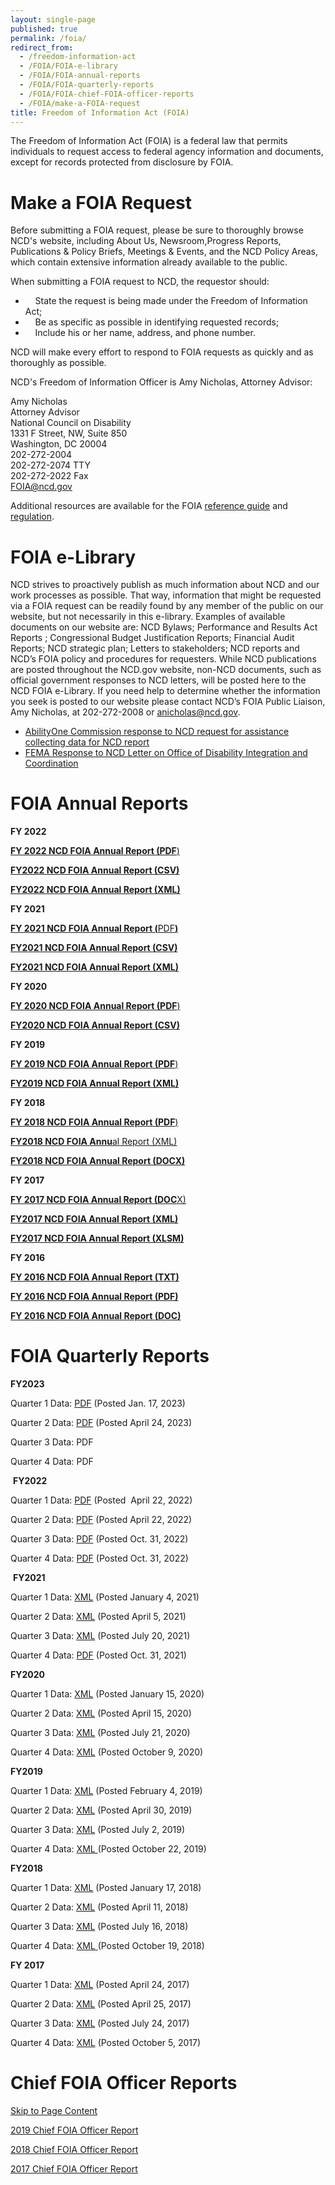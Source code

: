 ```yaml
---
layout: single-page
published: true
permalink: /foia/
redirect_from:
  - /freedom-information-act
  - /FOIA/FOIA-e-library
  - /FOIA/FOIA-annual-reports
  - /FOIA/FOIA-quarterly-reports
  - /FOIA/FOIA-chief-FOIA-officer-reports
  - /FOIA/make-a-FOIA-request
title: Freedom of Information Act (FOIA)
---
```

The Freedom of Information Act (FOIA) is a federal law that permits individuals to request access to federal agency information and documents, except for records protected from disclosure by FOIA.

# Make a FOIA Request

Before submitting a FOIA request, please be sure to thoroughly browse NCD's website, including About Us, Newsroom,Progress Reports, Publications & Policy Briefs, Meetings & Events, and the NCD Policy Areas, which contain extensive information already available to the public.

When submitting a FOIA request to NCD, the requestor should:

*     State the request is being made under the Freedom of Information Act;
*     Be as specific as possible in identifying requested records;
*     Include his or her name, address, and phone number.

NCD will make every effort to respond to FOIA requests as quickly and as thoroughly as possible.

NCD's Freedom of Information Officer is Amy Nicholas, Attorney Advisor:

Amy Nicholas\
Attorney Advisor\
National Council on Disability\
1331 F Street, NW, Suite 850\
Washington, DC 20004\
202-272-2004\
202-272-2074 TTY\
202-272-2022 Fax\
[FOIA@ncd.gov](mailto:FOIA@ncd.gov?subject=FOIA)

Additional resources are available for the FOIA [reference guide](/foia/reference-guide) and [regulation](/foia/regulation).

# FOIA e-Library

NCD strives to proactively publish as much information about NCD and our work processes as possible. That way, information that might be requested via a FOIA request can be readily found by any member of the public on our website, but not necessarily in this e-library. Examples of available documents on our website are: NCD Bylaws; Performance and Results Act Reports ; Congressional Budget Justification Reports; Financial Audit Reports; NCD strategic plan; Letters to stakeholders; NCD reports and NCD’s FOIA policy and procedures for requesters. While NCD publications are posted throughout the NCD.gov website, non-NCD documents, such as official government responses to NCD letters, will be posted here to the NCD FOIA e-Library. If you need help to determine whether the information you seek is posted to our website please contact NCD’s FOIA Public Liaison, Amy Nicholas, at 202-272-2008 or [anicholas@ncd.gov](mailto:anicholas@ncd.gov?subject=FOIA).

* [AbilityOne Commission response to NCD request for assistance collecting data for NCD report](https://ncd.gov/sites/default/files/Documents/AbilityOne%20commission%20response%20to%20NCD%20correspondence.pdf)
* [FEMA Response to NCD Letter on Office of Disability Integration and Coordination](https://ncd.gov/sites/default/files/Mr.%20Clyde%20Terry%20-%20RESPONSE%20-%20508%20-%202017-03-03.pdf)

# FOIA Annual Reports

**FY 2022**

**[FY 2022 NCD FOIA Annual Report (PDF](https://ncd.gov/sites/default/files/2022%20FOIA%20annual%20report-final.pdf)**[)](https://ncd.gov/sites/default/files/NCD%20FY18%20%28Final%29.pdf)

**[FY2022 NCD FOIA Annual Report (CSV)](https://ncd.gov/sites/default/files/NCD%20FOIA%202022%20annual%20report.csv)**

**[FY2022 NCD FOIA Annual Report (XML)](https://ncd.gov/sites/default/files/NCD%20FY22%20FINAL.xml)**

**FY 2021**

**[FY 2021 NCD FOIA Annual Report (](https://ncd.gov/sites/default/files/NCD%20FY20%20FOIA%20annual%20report-final.pdf)**[PDF](https://ncd.gov/sites/default/files/2021%20FOIA%20annual%20report-final.pdf)**[)](https://ncd.gov/sites/default/files/NCD%20FY18%20%28Final%29.pdf)**

**[FY2021 NCD FOIA Annual Report (CSV)](https://ncd.gov/sites/default/files/2021%20FOIA%20spreadsheet.csv)**

**[FY2021 NCD FOIA Annual Report (XML)](https://ncd.gov/sites/default/files/NCD%20FY21%20%28Final%29.xml)**

**FY 2020**

**[FY 2020 NCD FOIA Annual Report (PDF](https://ncd.gov/sites/default/files/NCD%20FY20%20FOIA%20annual%20report-final.pdf)**[)](https://ncd.gov/sites/default/files/NCD%20FY18%20%28Final%29.pdf)

**[FY2020 NCD FOIA Annual Report (CSV)](https://ncd.gov/sites/default/files/NCD_FY20_foia_annual_report.csv)**

**FY 2019**

**[FY 2019 NCD FOIA Annual Report (PDF](https://ncd.gov/sites/default/files/FY2019%20annual%20FOIA%20requests.pdf)**[)](https://ncd.gov/sites/default/files/NCD%20FY18%20%28Final%29.pdf)

**[FY2019 NCD FOIA Annual Report (XML)](https://ncd.gov/sites/default/files/NCD%20FY19%20FINAL.xml)**

**FY 2018**

**[FY 2018 NCD FOIA Annual Report (PDF](https://ncd.gov/sites/default/files/NCD-FOIA-ANNUAL-REPORT-FY18-FINAL.pdf)**[)](https://ncd.gov/sites/default/files/NCD%20FY18%20%28Final%29.pdf)

**[FY2018 NCD FOIA Annu](https://ncd.gov/sites/default/files/NCD-FOIA-ANNUAL-REPORT-FY18-final-XML.xml)**[al Report (XML)](https://ncd.gov/sites/default/files/NCD-FOIA-ANNUAL-REPORT-FY18-final-XML.xml)

**[FY2018 NCD FOIA Annual Report (DOCX)](https://ncd.gov/sites/default/files/NCD-FOIA-ANNUAL-REPORT-FY18-final.docx)**

**FY 2017**

**[FY 2017 NCD FOIA Annual Report (DOC](https://ncd.gov/sites/default/files/NCD-FOIA-ANNUAL-REPORT-FY16-FINAL.txt)**[X)](https://ncd.gov/sites/default/files/NCD%20FY17%20%28Final%29.docx)

**[FY2017 NCD FOIA Annual Report (XML)](https://ncd.gov/sites/default/files/NCD%20FY17%20%28Final%29.xml)**

**[FY2017 NCD FOIA Annual Report (XLSM)](https://ncd.gov/sites/default/files/FoiaAnnualReport-v1-NCD-2017.xlsm)**

**FY 2016**

**[FY 2016 NCD FOIA Annual Report (TXT)](https://ncd.gov/sites/default/files/NCD-FOIA-ANNUAL-REPORT-FY16-FINAL.txt)**

**[FY 2016 NCD FOIA Annual Report (PDF)](https://ncd.gov/sites/default/files/NCD-FOIA-ANNUAL-REPORT-FY16-FINAL.pdf)**

**[FY 2016 NCD FOIA Annual Report (DOC)](https://ncd.gov/sites/default/files/NCD-FOIA-ANNUAL-REPORT-FY16-FINAL.doc)**

# FOIA Quarterly Reports

**FY2023** 

Quarter 1 Data: [PDF](https://ncd.gov/sites/default/files/Documents/28911-NCD%20-%202023%20-%20Q1%20-%20Quarterly%20FOIA%20Report.pdf) (Posted Jan. 17, 2023)

Quarter 2 Data: [PDF](https://ncd.gov/sites/default/files/29611-NCD-2023-Q2-Quarterly-FOIA-Report.pdf) (Posted April 24, 2023)

Quarter 3 Data: PDF

Quarter 4 Data: PDF 

 **FY2022** 

Quarter 1 Data: [PDF](https://ncd.gov/sites/default/files/25211-NCD%20-%202022%20-%20Q1%20-%20Quarterly%20FOIA%20Report.pdf) (Posted  April 22, 2022)

Quarter 2 Data: [PDF](https://ncd.gov/sites/default/files/26426-NCD%20-%202022%20-%20Q2%20-%20Quarterly%20FOIA%20Report.pdf) (Posted April 22, 2022)

Quarter 3 Data: [PDF](https://ncd.gov/sites/default/files/27096-NCD%20-%202022%20-%20Q3%20-%20Quarterly%20FOIA%20Report.pdf) (Posted Oct. 31, 2022)

Quarter 4 Data: [PDF](https://ncd.gov/sites/default/files/28111-NCD%20-%202022%20-%20Q4%20-%20Quarterly%20FOIA%20Report%20%281%29.pdf) (Posted Oct. 31, 2022) 

 **FY2021** 

Quarter 1 Data: [XML](https://ncd.gov/sites/default/files/NCD-2021-Q1.zip) (Posted January 4, 2021)

Quarter 2 Data: [XML](https://ncd.gov/sites/default/files/NCD-2021-Q2.zip) (Posted April 5, 2021)

Quarter 3 Data: [XML](https://ncd.gov/sites/default/files/NCD-2021-Q3.zip) (Posted July 20, 2021)

Quarter 4 Data: [PDF](https://ncd.gov/sites/default/files/24246-NCD%20-%202021%20-%20Q4%20-%20Quarterly%20FOIA%20Report.pdf) (Posted Oct. 31, 2021) 

**FY2020**

Quarter 1 Data: [XML](https://ncd.gov/sites/default/files/NCD-2020-Q1.zip) (Posted January 15, 2020)

Quarter 2 Data: [XML](https://ncd.gov/sites/default/files/NCD-2020-Q2.zip) (Posted April 15, 2020)

Quarter 3 Data: [XML](https://ncd.gov/sites/default/files/NCD-2020-Q3.zip) (Posted July 21, 2020)

Quarter 4 Data: [XML](https://ncd.gov/sites/default/files/NCD-2020-Q4.zip) (Posted October 9, 2020)

**FY2019** 

Quarter 1 Data: [XML](https://ncd.gov/sites/default/files/NCD-2019-Q1.zip) (Posted February 4, 2019)

Quarter 2 Data: [XML](https://ncd.gov/sites/default/files/NCD-2019-Q2.zip) (Posted April 30, 2019)

Quarter 3 Data: [XML](https://ncd.gov/sites/default/files/NCD-2019-Q3.zip) (Posted July 2, 2019)

Quarter 4 Data: [XML ](https://ncd.gov/sites/default/files/NCD-2019-Q4.zip)(Posted October 22, 2019)

**FY2018**

Quarter 1 Data: [XML](https://ncd.gov/sites/default/files/NCD-2018-Q1.zip) (Posted January 17, 2018)

Quarter 2 Data: [XML](https://ncd.gov/sites/default/files/NCD-2018-Q2.zip) (Posted April 11, 2018)

Quarter 3 Data: [XML](https://ncd.gov/sites/default/files/NCD-2018-Q3.zip) (Posted July 16, 2018)

Quarter 4 Data: [XML ](https://ncd.gov/sites/default/files/NCD-2018-Q4.zip)(Posted October 19, 2018)

**FY 2017**

Quarter 1 Data: [XML](https://ncd.gov/sites/default/files/NCD-2017-Q1.zip) (Posted April 24, 2017)

Quarter 2 Data: [XML](https://ncd.gov/sites/default/files/NCD-2017-Q2.zip) (Posted April 25, 2017)

Quarter 3 Data: [XML](https://ncd.gov/sites/default/files/NCD-2017-Q3.zip) (Posted July 24, 2017)

Quarter 4 Data: [XML](https://ncd.gov/sites/default/files/NCD-2017-Q4.zip) (Posted October 5, 2017)

# Chief FOIA Officer Reports

[Skip to Page Content](https://ncd.gov/FOIA/FOIA-chief-FOIA-officer-reports#skip_link-block-system-main "Skip to Page Content")

[2019 Chief FOIA Officer Report](https://ncd.gov/sites/default/files/Documents/2019%20Chief%20FOIA%20Officer%20report%20%28CFO%29.docx)

[2018 Chief FOIA Officer Report](https://ncd.gov/sites/default/files/2018%20Chief%20FOIA%20Officer%20Report-final%20OIP%20approval.docx)

[2017 Chief FOIA Officer Report](https://ncd.gov/sites/default/files/2017%20Chief%20FOIA%20Officer%20Report-final-OIP%20Rev%20%282%29.docx)